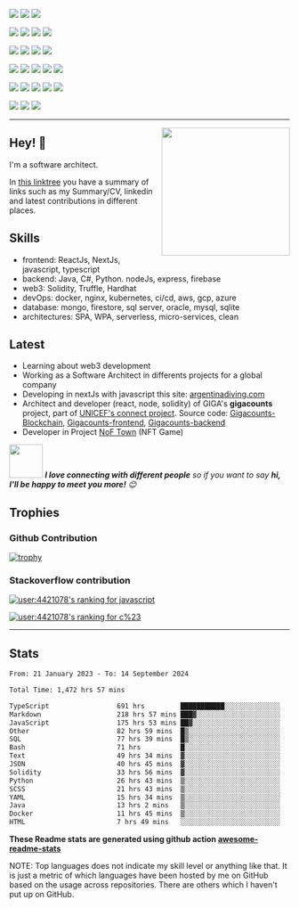 ![](https://img.shields.io/badge/Web3-Solidity-informational?style=flat&logo=solidity&logoColor=white&color=6aa6f8)
![](https://img.shields.io/badge/Web3-Hardhat-informational?style=flat&logo=hardhat&logoColor=white&color=6aa6f8)
![](https://img.shields.io/badge/Web3-Truffle-informational?style=flat&logo=truffle&logoColor=white&color=6aa6f8)

![](https://img.shields.io/badge/Frontend-JavaScript-informational?style=flat&logo=javascript&logoColor=white&color=6aa6f8)
![](https://img.shields.io/badge/Frontend-Typescript-informational?style=flat&logo=typescript&logoColor=white&color=6aa6f8)
![](https://img.shields.io/badge/Frontend-React-informational?style=flat&logo=react&logoColor=white&color=6aa6f8)
![](https://img.shields.io/badge/Frontend-Next-informational?style=flat&logo=next&logoColor=white&color=6aa6f8)

![](https://img.shields.io/badge/Backend-Java-informational?style=flat&logo=java&logoColor=white&color=6aa6f8)
![](https://img.shields.io/badge/Backend-C%23-informational?style=flat&logo=csharp&logoColor=white&color=6aa6f8)
![](https://img.shields.io/badge/Backend-Python-informational?style=flat&logo=python&logoColor=white&color=6aa6f8)
![](https://img.shields.io/badge/Backend-node-informational?style=flat&logo=node&logoColor=white&color=6aa6f8)

![](https://img.shields.io/badge/BDD-PostgreSQL-informational?style=flat&logo=postgresql&logoColor=white&color=6aa6f8)
![](https://img.shields.io/badge/BDD-Oracle-informational?style=flat&logo=oracle&logoColor=white&color=6aa6f8)
![](https://img.shields.io/badge/BDD-SQLServer-informational?style=flat&logo=sqlserver&logoColor=white&color=6aa6f8)
![](https://img.shields.io/badge/BDD-mongodb-informational?style=flat&logo=mongodb&logoColor=white&color=6aa6f8)
![](https://img.shields.io/badge/BDD-firestore-informational?style=flat&logo=firestore&logoColor=white&color=6aa6f8)

![](https://img.shields.io/badge/Tools-Docker-informational?style=flat&logo=docker&logoColor=white&color=6aa6f8)
![](https://img.shields.io/badge/Tools-Kubernetes-informational?style=flat&logo=kubernetes&logoColor=white&color=6aa6f8)
![](https://img.shields.io/badge/Tools-Jenkins-informational?style=flat&logo=jenkins&logoColor=white&color=6aa6f8)
![](https://img.shields.io/badge/Tools-SonarQube-informational?style=flat&logo=sonarQube&logoColor=white&color=6aa6f8)
![](https://img.shields.io/badge/Tools-Firebase-informational?style=flat&logo=firebase&logoColor=white&color=6aa6f8)

![](https://img.shields.io/badge/OS-Linux-informational?style=flat&logo=linux&logoColor=white&color=6aa6f8)
![](https://img.shields.io/badge/Editor-VS_Code-informational?style=flat&logo=visual-studio-code&logoColor=white&color=6aa6f8)
![](https://img.shields.io/badge/Shell-Bash-informational?style=flat&logo=gnu-bash&logoColor=white&color=6aa6f8)

---

<img align='right' src="https://media.giphy.com/media/M9gbBd9nbDrOTu1Mqx/giphy.gif" width="230">

## Hey! 👋

I'm a software architect.

In [this linktree](https://linktr.ee/dappsar) you have a summary of links such as my Summary/CV, linkedin and latest contributions in different places.

## Skills

- frontend: ReactJs, NextJs, javascript, typescript 
- backend: Java, C#, Python. nodeJs, express, firebase
- web3: Solidity, Truffle, Hardhat
- devOps: docker, nginx, kubernetes, ci/cd, aws, gcp, azure
- database: mongo, firestore, sql server, oracle, mysql, sqlite
- architectures: SPA, WPA, serverless, micro-services, clean

## Latest

- Learning about web3 development
- Working as a Software Architect in differents projects for a global company
- Developing in nextJs with javascript this site: [argentinadiving.com](https://argentinadiving.com)
- Architect and developer (react, node, solidity) of GIGA's **gigacounts** project, part of [UNICEF's connect project](https://projectconnect.unicef.org/about). Source code: [Gigacounts-Blockchain](https://github.com/unicef/giga_gigacounts_blockchain), [Gigacounts-frontend](https://github.com/unicef/giga_gigacounts_frontend), [Gigacounts-backend](https://github.com/unicef/giga_gigacounts_backend)
- Developer in Project [NoF Town](https://nof.town/) (NFT Game)



<img src="https://media.giphy.com/media/LnQjpWaON8nhr21vNW/giphy.gif" width="60"> <em><b>I love connecting with different people</b> so if you want to say <b>hi, I'll be happy to meet you more!</b> 😊</em>

## Trophies

### Github Contribution

[![trophy](https://github-profile-trophy.vercel.app/?username=dappsar)](https://github.com/dappsar/github-profile-trophy)

### Stackoverflow contribution

[![user:4421078's ranking for javascript](https://stackoverflow-readme-profile.johannchopin.fr/tags-league-ranking/javascript/4421078?theme=default)](https://stackoverflow-readme-profile.vercel.app/tags-league/javascript/users/4421078)

[![user:4421078's ranking for c%23](https://stackoverflow-readme-profile.johannchopin.fr/tags-league-ranking/c%23/4421078?theme=default)](https://stackoverflow-readme-profile.vercel.app/tags-league/c%23/users/4421078)


---

## Stats

<!--START_SECTION:waka-->

```txt
From: 21 January 2023 - To: 14 September 2024

Total Time: 1,472 hrs 57 mins

TypeScript                 691 hrs         ███████████░░░░░░░░░░░░░░   44.41 %
Markdown                   218 hrs 57 mins ███▓░░░░░░░░░░░░░░░░░░░░░   14.07 %
JavaScript                 175 hrs 53 mins ██▓░░░░░░░░░░░░░░░░░░░░░░   11.30 %
Other                      82 hrs 59 mins  █▒░░░░░░░░░░░░░░░░░░░░░░░   05.33 %
SQL                        77 hrs 39 mins  █▒░░░░░░░░░░░░░░░░░░░░░░░   04.99 %
Bash                       71 hrs          █░░░░░░░░░░░░░░░░░░░░░░░░   04.56 %
Text                       49 hrs 34 mins  ▓░░░░░░░░░░░░░░░░░░░░░░░░   03.19 %
JSON                       40 hrs 45 mins  ▓░░░░░░░░░░░░░░░░░░░░░░░░   02.62 %
Solidity                   33 hrs 56 mins  ▓░░░░░░░░░░░░░░░░░░░░░░░░   02.18 %
Python                     26 hrs 43 mins  ▒░░░░░░░░░░░░░░░░░░░░░░░░   01.72 %
SCSS                       21 hrs 43 mins  ▒░░░░░░░░░░░░░░░░░░░░░░░░   01.40 %
YAML                       15 hrs 34 mins  ▒░░░░░░░░░░░░░░░░░░░░░░░░   01.00 %
Java                       13 hrs 2 mins   ▒░░░░░░░░░░░░░░░░░░░░░░░░   00.84 %
Docker                     11 hrs 45 mins  ▒░░░░░░░░░░░░░░░░░░░░░░░░   00.76 %
HTML                       7 hrs 49 mins   ░░░░░░░░░░░░░░░░░░░░░░░░░   00.50 %
```

<!--END_SECTION:waka-->

**These Readme stats are generated using github action [awesome-readme-stats](https://github.com/anmol098/waka-readme-stats)**

NOTE: Top languages does not indicate my skill level or anything like that. It is just a metric of which languages have been hosted by me on GitHub based on the usage across repositories. There are others which I haven't put up on GitHub.
